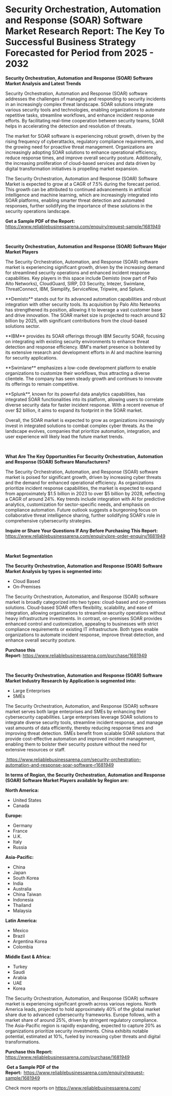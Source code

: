 <p><h1>Security Orchestration, Automation and Response (SOAR) Software Market Research Report: The Key To Successful Business Strategy Forecasted for Period from 2025 - 2032</h1></p><p><strong>Security Orchestration, Automation and Response (SOAR) Software Market Analysis and Latest Trends</strong></p>
<p><p>Security Orchestration, Automation and Response (SOAR) software addresses the challenges of managing and responding to security incidents in an increasingly complex threat landscape. SOAR solutions integrate various security tools and technologies, enabling organizations to automate repetitive tasks, streamline workflows, and enhance incident response efforts. By facilitating real-time cooperation between security teams, SOAR helps in accelerating the detection and resolution of threats.</p><p>The market for SOAR software is experiencing robust growth, driven by the rising frequency of cyberattacks, regulatory compliance requirements, and the growing need for proactive threat management. Organizations are increasingly adopting SOAR solutions to enhance operational efficiency, reduce response times, and improve overall security posture. Additionally, the increasing proliferation of cloud-based services and data driven by digital transformation initiatives is propelling market expansion.</p><p>The Security Orchestration, Automation and Response (SOAR) Software Market is expected to grow at a CAGR of 7.5% during the forecast period. This growth can be attributed to continued advancements in artificial intelligence and machine learning, which are increasingly integrated into SOAR platforms, enabling smarter threat detection and automated responses, further solidifying the importance of these solutions in the security operations landscape.</p></p>
<p><strong>Get a Sample PDF of the Report:&nbsp;</strong> <a href="https://www.reliablebusinessarena.com/enquiry/request-sample/1681949?utm_campaign=3021&utm_medium=2&utm_source=Github&utm_content=ia&utm_term=24032025&utm_id=security-orchestration-automation-and-response-soar-software">https://www.reliablebusinessarena.com/enquiry/request-sample/1681949</a></p>
<p>&nbsp;</p>
<p><strong>Security Orchestration, Automation and Response (SOAR) Software Major Market Players</strong></p>
<p><p>The Security Orchestration, Automation, and Response (SOAR) software market is experiencing significant growth, driven by the increasing demand for streamlined security operations and enhanced incident response capabilities. Key players in this space include Demisto (now part of Palo Alto Networks), CloudGuard, SIRP, D3 Security, Intezer, Swimlane, ThreatConnect, IBM, Siemplify, ServiceNow, Tripwire, and Splunk.</p><p>**Demisto** stands out for its advanced automation capabilities and robust integration with other security tools. Its acquisition by Palo Alto Networks has strengthened its position, allowing it to leverage a vast customer base and drive innovation. The SOAR market size is projected to reach around $2 billion by 2025, with significant contributions from the cloud-based solutions sector.</p><p>**IBM** provides its SOAR offerings through IBM Security SOAR, focusing on integrating with existing security environments to enhance threat detection and response efficiency. IBM's market presence is bolstered by its extensive research and development efforts in AI and machine learning for security applications.</p><p>**Swimlane** emphasizes a low-code development platform to enable organizations to customize their workflows, thus attracting a diverse clientele. The company has seen steady growth and continues to innovate its offerings to remain competitive.</p><p>**Splunk**, known for its powerful data analytics capabilities, has integrated SOAR functionalities into its platform, allowing users to correlate diverse security data for faster incident response. With a recent revenue of over $2 billion, it aims to expand its footprint in the SOAR market.</p><p>Overall, the SOAR market is expected to grow as organizations increasingly invest in integrated solutions to combat complex cyber threats. As the landscape evolves, companies that prioritize automation, integration, and user experience will likely lead the future market trends.</p></p>
<p>&nbsp;</p>
<p><strong>What Are The Key Opportunities For Security Orchestration, Automation and Response (SOAR) Software Manufacturers?</strong></p>
<p><p>The Security Orchestration, Automation, and Response (SOAR) software market is poised for significant growth, driven by increasing cyber threats and the demand for enhanced operational efficiency. As organizations prioritize incident response capabilities, the market is expected to expand from approximately $1.5 billion in 2023 to over $5 billion by 2028, reflecting a CAGR of around 24%. Key trends include integration with AI for predictive analytics, customization for sector-specific needs, and emphasis on compliance automation. Future outlook suggests a burgeoning focus on collaborative threat intelligence sharing, further solidifying SOAR's role in comprehensive cybersecurity strategies.</p></p>
<p><strong>Inquire or Share Your Questions If Any Before Purchasing This Report:</strong> <a href="https://www.reliablebusinessarena.com/enquiry/pre-order-enquiry/1681949?utm_campaign=3021&utm_medium=2&utm_source=Github&utm_content=ia&utm_term=24032025&utm_id=security-orchestration-automation-and-response-soar-software">https://www.reliablebusinessarena.com/enquiry/pre-order-enquiry/1681949</a></p>
<p>&nbsp;</p>
<p><strong>Market Segmentation</strong></p>
<p><strong>The Security Orchestration, Automation and Response (SOAR) Software Market Analysis by types is segmented into:</strong></p>
<p><ul><li>Cloud Based</li><li>On-Premises</li></ul></p>
<p><p>The Security Orchestration, Automation, and Response (SOAR) software market is broadly categorized into two types: cloud-based and on-premises solutions. Cloud-based SOAR offers flexibility, scalability, and ease of integration, allowing organizations to streamline security operations without heavy infrastructure investments. In contrast, on-premises SOAR provides enhanced control and customization, appealing to businesses with strict compliance requirements or existing IT infrastructure. Both types enable organizations to automate incident response, improve threat detection, and enhance overall security posture.</p></p>
<p><strong>Purchase this Report:&nbsp;</strong><a href="https://www.reliablebusinessarena.com/purchase/1681949?utm_campaign=3021&utm_medium=2&utm_source=Github&utm_content=ia&utm_term=24032025&utm_id=security-orchestration-automation-and-response-soar-software">https://www.reliablebusinessarena.com/purchase/1681949</a></p>
<p>&nbsp;</p>
<p><strong>The Security Orchestration, Automation and Response (SOAR) Software Market Industry Research by Application is segmented into:</strong></p>
<p><ul><li>Large Enterprises</li><li>SMEs</li></ul></p>
<p><p>The Security Orchestration, Automation, and Response (SOAR) software market serves both large enterprises and SMEs by enhancing their cybersecurity capabilities. Large enterprises leverage SOAR solutions to integrate diverse security tools, streamline incident response, and manage vast amounts of data efficiently, thereby reducing response times and improving threat detection. SMEs benefit from scalable SOAR solutions that provide cost-effective automation and improved incident management, enabling them to bolster their security posture without the need for extensive resources or staff.</p></p>
<p><a href="https://www.reliablebusinessarena.com/security-orchestration-automation-and-response-soar-software-r1681949?utm_campaign=3021&utm_medium=2&utm_source=Github&utm_content=ia&utm_term=24032025&utm_id=security-orchestration-automation-and-response-soar-software">&nbsp;https://www.reliablebusinessarena.com/security-orchestration-automation-and-response-soar-software-r1681949</a></p>
<p><strong>In terms of Region, the Security Orchestration, Automation and Response (SOAR) Software Market Players available by Region are:</strong></p>
<p>
    <p> <strong> North America: </strong>
        <ul>
            <li>United States</li>
            <li>Canada</li>
        </ul>
        </p> 
    <p> <strong> Europe: </strong>
        <ul>
            <li>Germany</li>
            <li>France</li>
            <li>U.K.</li>
            <li>Italy</li>
            <li>Russia</li>
        </ul>
        </p> 
    <p> <strong> Asia-Pacific: </strong>
        <ul>
            <li>China</li>
            <li>Japan</li>
            <li>South Korea</li>
            <li>India</li>
            <li>Australia</li>
            <li>China Taiwan</li>
            <li>Indonesia</li>
            <li>Thailand</li>
            <li>Malaysia</li>
        </ul>
        </p> 
    <p> <strong> Latin America: </strong>
        <ul>
            <li>Mexico</li>
            <li>Brazil</li>
            <li>Argentina Korea</li>
            <li>Colombia</li>
        </ul>
        </p> 
    <p> <strong> Middle East & Africa: </strong>
        <ul>
            <li>Turkey</li>
            <li>Saudi</li>
            <li>Arabia</li>
            <li>UAE</li>
            <li>Korea</li>
        </ul>
    </p>
    </p>
<p><p>The Security Orchestration, Automation, and Response (SOAR) software market is experiencing significant growth across various regions. North America leads, projected to hold approximately 40% of the global market share due to advanced cybersecurity frameworks. Europe follows, with a market share of around 25%, driven by stringent regulatory compliance. The Asia-Pacific region is rapidly expanding, expected to capture 20% as organizations prioritize security investments. China exhibits notable potential, estimated at 10%, fueled by increasing cyber threats and digital transformations.</p></p>
<p><strong>Purchase this Report: </strong><a href="https://www.reliablebusinessarena.com/purchase/1681949?utm_campaign=3021&utm_medium=2&utm_source=Github&utm_content=ia&utm_term=24032025&utm_id=security-orchestration-automation-and-response-soar-software">https://www.reliablebusinessarena.com/purchase/1681949</a></p>
<p>&nbsp;<strong>Get a Sample PDF of the Report:&nbsp;&nbsp;</strong><a href="https://www.reliablebusinessarena.com/enquiry/request-sample/1681949?utm_campaign=3021&utm_medium=2&utm_source=Github&utm_content=ia&utm_term=24032025&utm_id=security-orchestration-automation-and-response-soar-software">https://www.reliablebusinessarena.com/enquiry/request-sample/1681949</a></p>
<p><strong></strong></p>
<p>Check more reports on <a href="https://www.reliablebusinessarena.com/?utm_campaign=3021&utm_medium=2&utm_source=Github&utm_content=ia&utm_term=24032025&utm_id=security-orchestration-automation-and-response-soar-software">https://www.reliablebusinessarena.com/</a></p>